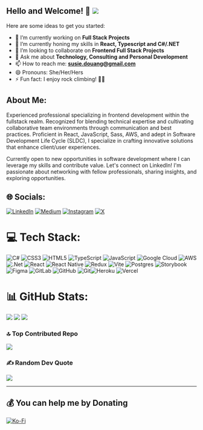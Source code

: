 ## Hello and Welcome! 👋 [![](https://visitcount.itsvg.in/api?id=Susie-D&icon=3&color=12)](https://visitcount.itsvg.in)

Here are some ideas to get you started:

- 🔭 I’m currently working on **Full Stack Projects**
- 🌱 I’m currently honing my skills in **React, Typescript and C#/.NET** 
- 👯 I’m looking to collaborate on **Frontend Full Stack Projects**
- 💬 Ask me about **Technology, Consulting and Personal Development**
- 📫 How to reach me: **susie.douang@gmail.com**
- 😄 Pronouns: She/Her/Hers
- ⚡ Fun fact: I enjoy rock climbing! 🧗‍♀️

## About Me: 
Experienced professional specializing in frontend development within the fullstack realm. Recognized for blending technical expertise and cultivating collaborative team environments through communication and best practices. Proficient in React, JavaScript, Sass, AWS, and adept in Software Development Life Cycle (SLDC), I specialize in crafting innovative solutions that enhance client/user experiences.

Currently open to new opportunities in software development where I can leverage my skills and contribute value. Let's connect on LinkedIn! I'm passionate about networking with fellow professionals, sharing insights, and exploring opportunities.

## 🌐 Socials:
[![LinkedIn](https://img.shields.io/badge/LinkedIn-%230077B5.svg?logo=linkedin&logoColor=white)](https://linkedin.com/in/susiedouang) [![Medium](https://img.shields.io/badge/Medium-12100E?logo=medium&logoColor=white)](https://medium.com/@@susie-douang) [![Instagram](https://img.shields.io/badge/Instagram-%23E4405F.svg?logo=Instagram&logoColor=white)](https://instagram.com/susie_douang) [![X](https://img.shields.io/badge/X-black.svg?logo=X&logoColor=white)](https://x.com/suz_douang) 

# 💻 Tech Stack:
![C#](https://img.shields.io/badge/c%23-%23239120.svg?style=for-the-badge&logo=csharp&logoColor=white) ![CSS3](https://img.shields.io/badge/css3-%231572B6.svg?style=for-the-badge&logo=css3&logoColor=white) ![HTML5](https://img.shields.io/badge/html5-%23E34F26.svg?style=for-the-badge&logo=html5&logoColor=white) ![TypeScript](https://img.shields.io/badge/typescript-%23007ACC.svg?style=for-the-badge&logo=typescript&logoColor=white) ![JavaScript](https://img.shields.io/badge/javascript-%23323330.svg?style=for-the-badge&logo=javascript&logoColor=%23F7DF1E) ![Google Cloud](https://img.shields.io/badge/GoogleCloud-%234285F4.svg?style=for-the-badge&logo=google-cloud&logoColor=white) ![AWS](https://img.shields.io/badge/AWS-%23FF9900.svg?style=for-the-badge&logo=amazon-aws&logoColor=white) ![.Net](https://img.shields.io/badge/.NET-5C2D91?style=for-the-badge&logo=.net&logoColor=white) ![React](https://img.shields.io/badge/react-%2320232a.svg?style=for-the-badge&logo=react&logoColor=%2361DAFB) ![React Native](https://img.shields.io/badge/react_native-%2320232a.svg?style=for-the-badge&logo=react&logoColor=%2361DAFB) ![Redux](https://img.shields.io/badge/redux-%23593d88.svg?style=for-the-badge&logo=redux&logoColor=white) ![Vite](https://img.shields.io/badge/vite-%23646CFF.svg?style=for-the-badge&logo=vite&logoColor=white) ![Postgres](https://img.shields.io/badge/postgres-%23316192.svg?style=for-the-badge&logo=postgresql&logoColor=white) ![Storybook](https://img.shields.io/badge/-Storybook-FF4785?style=for-the-badge&logo=storybook&logoColor=white) ![Figma](https://img.shields.io/badge/figma-%23F24E1E.svg?style=for-the-badge&logo=figma&logoColor=white) ![GitLab](https://img.shields.io/badge/gitlab-%23181717.svg?style=for-the-badge&logo=gitlab&logoColor=white) ![GitHub](https://img.shields.io/badge/github-%23121011.svg?style=for-the-badge&logo=github&logoColor=white) ![Git](https://img.shields.io/badge/git-%23F05033.svg?style=for-the-badge&logo=git&logoColor=white)![Heroku](https://img.shields.io/badge/heroku-%23430098.svg?style=for-the-badge&logo=heroku&logoColor=white)
![Vercel](https://img.shields.io/badge/vercel-%23000000.svg?style=for-the-badge&logo=vercel&logoColor=white)

# 📊 GitHub Stats:
![](https://github-readme-stats.vercel.app/api?username=Susie-D&theme=ambient_gradient&hide_border=true&include_all_commits=false&count_private=true)
![](https://github-readme-streak-stats.herokuapp.com/?user=Susie-D&theme=ambient_gradient&hide_border=true)
![](https://github-readme-stats.vercel.app/api/top-langs/?username=Susie-D&theme=ambient_gradient&hide_border=true&include_all_commits=false&count_private=true&layout=compact)

### 🔝 Top Contributed Repo
![](https://github-contributor-stats.vercel.app/api?username=Susie-D&limit=5&theme=radical&combine_all_yearly_contributions=true)

### ✍️ Random Dev Quote
![](https://quotes-github-readme.vercel.app/api?type=vetical&theme=radical)

---

  ## 💰 You can help me by Donating
  [![Ko-Fi](https://img.shields.io/badge/Ko--fi-F16061?style=for-the-badge&logo=ko-fi&logoColor=white)](https://ko-fi.com/susied) 

  
<!-- Proudly created with GPRM ( https://gprm.itsvg.in ) -->
